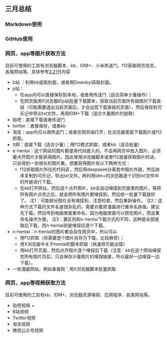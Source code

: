 ## 三月总结
### Markdown使用  


### GitHub使用  


### 网页、app等图片获取方法
目前可使用的工具有浏览器脚本、kb、IDM+、小米传送门、f12获取网页信息，各类网站等。具体参考[3.21](../March/21.md)日内容
+ b站 ：利用kb提取封面，或者用Downkyi获取封面。
+ p站：
	+ 在app内可以直接保存到本地，或者用传送门（适合简单少量操作）；
	+ 在网页版用X浏览器的p站批量下载脚本，获取当前页面所有插图的下载直链（可能需要退出当前页面后，才会出现下载直链的页面），然后保存到可乐记中导出txt文件，再用IDM+下载（适合大量图片的提取）
+ 贴吧：直接下载或者传送门
+ twitter：直接保存，或者kb  
+ 淘宝：app内可以用传送门；或者在网页端打开，在浏览器里面下载图片或f12抓取。
+ tt网：直接下载（适合少量）；用f12模式抓取，或者kb（适合批量）
+ e-hentai：这个网站的图片都是用代码嵌入的，不会再网页中放入图片，必须要点开图片才能获得图片。因此使用浏览器脚本或者f12直接获取图片的话，只会得到一张很长的图片集。想要获得图片有以下两种方式：
	+ f12抓取图片所在的代码区，然后用deepseek分离其中图片外链，然后排序复制到可乐记，导出txt文件。再利用idm+的浏览器逐个识别txt文件中的外链进行下载。
	+ 在kb打开网址，然后逐个点开图片，kb会自动嗅探到页面里的图片，等把所有图片点完之后，就会把所有图片都嗅探到，然后统一批量下载就好了。
		注1：可能部分图片没有嗅探到，注意检查，然后重新操作。
		注2：这种方式下载的文件名是很杂乱的，需要对着原漫画进行重命名排版。建议先下载，然后传到电脑里面重命名，因为电脑里面可以预览图片，而且重命名操作方便。
		注3：要区别和n-hentai下载方式的不同，这种是全部提取后下载，而n-hentai则是嗅探后逐个下载。
+ n-hentai：n-hentai的图片都会存在网页中，所以可以
	+ 用f12抓取（但需要逐个图片另存为下载，比较麻烦）；
	+ 用X浏览器中关于hentai的脚本抓取（快速但可能出错）
	+ 用kb打开页面，然后点开图片逐个嗅探后下载（注意：kb在这个网站嗅探完所有图片页后，只会保存少量图片的嗅探链接，所以最好一边嗅探一边下载）。
+ 一些漫画网站，例如香香网：用X浏览器脚本批量抓取

### 网页、app等视频获取方法 
目前可使用的工具有kb、IDM+、浏览器资源嗅探、应用程序、各类网站等。
+ 贴吧视频 
	+ 
+ B站视频
+ Twitter视频
+ 淘宝视频
+ 微信公众号视频

<!--stackedit_data:
eyJoaXN0b3J5IjpbNzE4ODI1MDY4LC0xMzM4MzUwNTgxLDc4OT
cxODAyMSwyMDIyMzc1MjI5LC04NTAyNjY2MzYsLTI3MzcyNzc2
OSwyMDk2NjkzMTJdfQ==
-->
